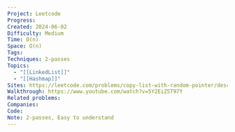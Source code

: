 ```yaml
---
Project: Leetcode
Progress: 
Created: 2024-06-02
Difficulty: Medium
Time: O(n)
Space: O(n)
Tags: 
Techniques: 2-passes
Topics:
  - "[[LinkedList]]"
  - "[[Hashmap]]"
Sites: https://leetcode.com/problems/copy-list-with-random-pointer/description/
Walkthrough: https://www.youtube.com/watch?v=5Y2EiZST97Y
Related problems: 
Companies: 
Code: 
Note: 2-passes, Easy to understand
---
```

